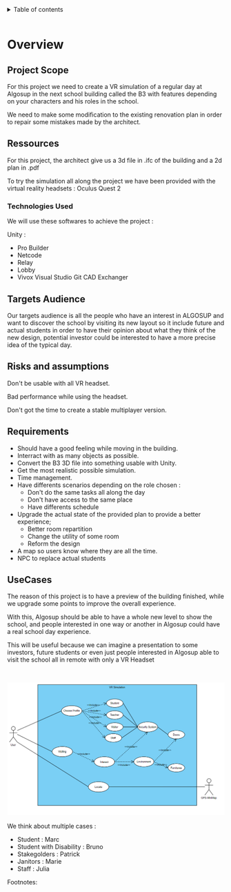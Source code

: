 <details>
<summary>Table of contents</summary>

- [Overview](#overview)
  - [Project Scope](#project-scope)
  - [Ressources](#ressources)
    - [Technologies Used](#technologies-used)
  - [Targets Audience](#targets-audience)
  - [Risks and assumptions](#risks-and-assumptions)
  - [Requirements](#requirements)
  - [UseCases](#usecases)

</details>
<br>

# Overview

<!-- ## Teams Members 

|Members|Roles |
|:---:|:---:|
|[Arthur Lemoine](https://github.com/arthur-lemo1ne)| Tech Leader|
|[Théo Diancourt](https://github.com/TheoDct)| Project Manager|
|[Martin Lorut Gauriat](https://github.com/MartinLorutGauriat)| Team Member|
|[Karine Vinette](https://github.com/KarineVinette)| Team Member|
|[Nicolas Mida](https://github.com/Nicolas-Mida)| Team Member|
|[Alexandre Bobis](https://github.com/AlexandreBobis)| Team Member| -->

## Project Scope

<!-- - Goals: Programming a VR simulation of a visit day at [ALGOSUP](https://www.algosup.com/) inside the B3[^1] 
- Deliverables: Functionnal and technical specifications, simulation of a visit at ALGOSUP inside the B3[^1] 
- Features: 
    - Move into the B3
    - Make interaction with environnement
    - Security System
    - NPC 
    - Indication to visit (GPS)
    - Have multiples characters 
- Tasks: convert .bmix into something usable by Unity, make some 3D objects to make the experience better, make the features into the software, 
- Deadline: 7 April 2022 -->

For this project we need to create a VR simulation of a regular day at Algosup in the next school building called the B3 with features depending on your characters and his roles in the school.

We need to make some modification to the existing renovation plan in order to repair some mistakes made by the architect.

<!-- WIP -->

## Ressources 

For this project, the architect give us a 3d file in .ifc of the building and a 2d plan in .pdf 

To try the simulation all along the project we have been provided with the virtual reality headsets : Oculus Quest 2

### Technologies Used 

We will use these softwares to achieve the project : 

Unity :
- Pro Builder
- Netcode
- Relay
- Lobby
- Vivox
Visual Studio
Git 
CAD Exchanger

## Targets Audience 

Our targets audience is all the people who have an interest in ALGOSUP and want to discover the school by visiting its new layout so it include future and actual students in order to have their opinion about what they think of the new design, potential investor could be interested to have a more precise idea of the typical day.

## Risks and assumptions

Don't be usable with all VR headset.

Bad performance while using the headset.

Don't got the time to create a stable multiplayer version.



<!-- WIP -->

## Requirements

- Should have a good feeling while moving in the building. 
- Interract with as many objects as possible.
- Convert the B3 3D file into something usable with Unity. 
- Get the most realistic possible simulation.
- Time management. 
- Have differents scenarios depending on the role chosen :
    - Don't do the same tasks all along the day 
    - Don't have access to the same place 
    - Have differents schedule 
- Upgrade the actual state of the provided plan to provide a better experience;
    - Better room repartition 
    - Change the utility of some room 
    - Reform the design 
- A map so users know where they are all the time.
- NPC to replace actual students 
<!-- WIP -->

## UseCases

The reason of this project is to have a preview of the building finished, while we upgrade some points to improve the overall experience.
<!-- 
With this someone interested by some way to Algosup should be able to have a whole new level  -->

With this, Algosup should be able to have a whole new level to show the school, and people interested in one way or another in Algosup could have a real school day experience.

This will be useful because we can imagine a presentation to some investors, future students or even just people interested in Algosup able to visit the school all in remote with only a VR Headset 

<br>


![SADC](./UseCases.png)

We think about multiple cases : 
- Student : Marc
- Student with Disability : Bruno
- Stakegolders : Patrick
- Janitors : Marie 
- Staff : Julia 
<!-- Add a Personae About Franck, with all the access into the school  -->

<!-- ## Configuration 

Have a headset compatible, download the application  -->

<!-- ## Non functionnal requirements 

NPC,  -->

<!-- ## Error reporting -->

Footnotes: 

[^1]: The B3 is an old building in the center of Vierzon, which is also the next location for the connected campus who are going to be composed by Algosup, the CNAM and an incubator for start-up

[^2]: NPC stand for Non Playable Character, will be an A.I implemented in the application,

[^3]: VR is the definition of virtual reality comes, naturally, from the definitions for both ‘virtual’ and ‘reality’. The definition of ‘virtual’ is near and reality is what we experience as human beings. So the term ‘virtual reality’ basically means ‘near-reality’. This could, of course, mean anything but it usually refers to a specific type of reality emulation.

[^4]: An ifc file is a CAD data exchange file format intended for description of architectural, building and construction industry date.

[^5]: Oculus Quest 2 is a Virtual reality headset who can run a program without any cords or a PC.

[^6]: Unity is a game engine designed to create games for a wide range of devices.

[^7]: Pro Builder is a native 3D model editor of unity. 

[^8]: Netcode is a native tool from unity used to build multiplayer foundation system by allows the user to connet to a host by its IP and port.

[^9]: Relay is a native tool from unity used to build the connexion link from an users to another 

[^10]: Lobby is a native tool from unity used to create an entry point from a users to another.

[^11]: Vivox is a native tool from unity used to let all users from a same lobby to talk to each other 

[^12]: Visual Studio is a source-code editor made by microsoft used to write code.

[^13]: Git is a software used to centralize our work throughout the project

[^14]: CAD exchanger is a software used to convert an .ifc file to an .fbx file in order to use it with unity 

